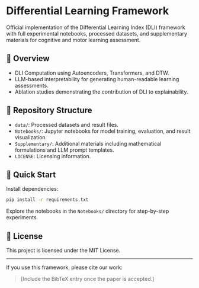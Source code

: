 
# Differential Learning Framework

Official implementation of the Differential Learning Index (DLI) framework with full experimental notebooks, processed datasets, and supplementary materials for cognitive and motor learning assessment.

## 📖 Overview
- DLI Computation using Autoencoders, Transformers, and DTW.
- LLM-based interpretability for generating human-readable learning assessments.
- Ablation studies demonstrating the contribution of DLI to explainability.

## 📂 Repository Structure
- `data/`: Processed datasets and result files.
- `Notebooks/`: Jupyter notebooks for model training, evaluation, and result visualization.
- `Supplementary/`: Additional materials including mathematical formulations and LLM prompt templates.
- `LICENSE`: Licensing information.

## 🚀 Quick Start

Install dependencies:
```bash
pip install -r requirements.txt
```

Explore the notebooks in the `Notebooks/` directory for step-by-step experiments.

## 📄 License
This project is licensed under the MIT License.

---

If you use this framework, please cite our work:

> [Include the BibTeX entry once the paper is accepted.]
